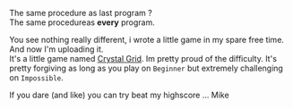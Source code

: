 The same procedure as last program ?  
The same procedureas **every** program.

You see nothing really different, i wrote a little game in my spare free time. And now I'm uploading it.  
It's a little game named [Crystal Grid](/programs/view/Crystal%20Grid). Im pretty proud of the difficulty. It's pretty forgiving as long as you play on `Beginner` but extremely challenging on `Impossible`.

If you dare (and like) you can try beat my highscore
... Mike
